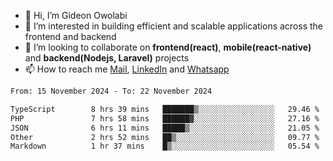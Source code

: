 - 👋 Hi, I’m Gideon Owolabi
- 👀 I’m interested in building efficient and scalable applications across the frontend and backend
- 💞️ I’m looking to collaborate on <b>frontend(react)</b>, <b>mobile(react-native)</b> and <b>backend(Nodejs, Laravel)</b> projects
- 📫 How to reach me <a href="mailto:gideoniyin2021@gmail.com">Mail</a>, <a href="https://www.linkedin.com/in/gideon-owolabi-9b667a232/">LinkedIn</a> and <a href="https://wa.me/2348055377085">Whatsapp</a>

<!---
gude1/gude1 is a ✨ special ✨ repository because its `README.md` (this file) appears on your GitHub profile.
You can click the Preview link to take a look at your changes.
--->

<!--START_SECTION:waka-->

```txt
From: 15 November 2024 - To: 22 November 2024

TypeScript        8 hrs 39 mins   ███████▒░░░░░░░░░░░░░░░░░   29.46 %
PHP               7 hrs 58 mins   ██████▓░░░░░░░░░░░░░░░░░░   27.16 %
JSON              6 hrs 11 mins   █████▒░░░░░░░░░░░░░░░░░░░   21.05 %
Other             2 hrs 52 mins   ██▒░░░░░░░░░░░░░░░░░░░░░░   09.77 %
Markdown          1 hr 37 mins    █▒░░░░░░░░░░░░░░░░░░░░░░░   05.54 %
```

<!--END_SECTION:waka-->
